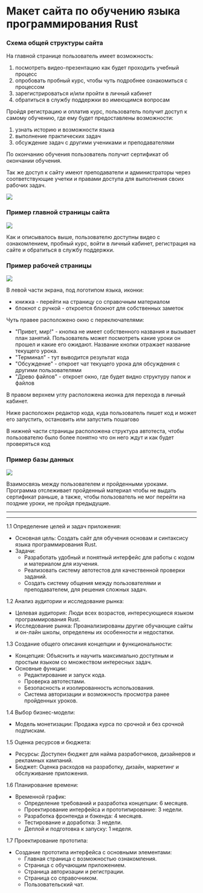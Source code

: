 # Макет сайта по обучению языка программирования Rust

### Схема общей структуры сайта

На главной странице пользователь имеет возможность:
1. посмотреть видео-презентацию как будет проходить учебный процесс
2. опробовать пробный курс, чтобы чуть подробнее ознакомиться с процессом
3. зарегистрироваться и/или пройти в личный кабинет
4. обратиться в службу поддержки во имеющимся вопросам

Пройдя регистрацию и оплатив курс, пользователь получит доступ к самому обучению,
где ему будет предоставлены возможности:
1. узнать историю и возможности языка
2. выполнение практических задач
3. обсуждение задач с другими учениками и преподавателями

По окончанию обучения пользователь получит сертификат об окончании обучения. 


Так же доступ к сайту имеют преподаватели и администраторы через соответствующие 
учетки и правами доступа для выполнения своих рабочих задач.

![](_Rust_.jpg)

### Пример главной страницы сайта

![](title.png)

Как и описывалось выше, пользователю доступны видео с ознакомлением, пробный курс, 
войти в личный кабинет, регистрация на сайте и обратиться в службу поддержки. 

### Пример рабочей страницы

![](work_page.png)

В левой части экрана, под логотипом языка, иконки:
- книжка - перейти на страницу со справочным материалом
- блокнот с ручкой - откроется блокнот для собственных заметок


Чуть правее расположено окно с переключателями:
- "Привет, мир!" - кнопка не имеет собственного названия и вызывает план занятий. Пользователь может посмотреть какие уроки он прошел и какие его ожидают. Название кнопки отражает название текущего урока.
- "Терминал" - тут выводится результат кода
- "Обсуждение" - откроет чат текущего урока для обсуждения с другими пользователями
- "Древо файлов" - откроет окно, где будет видно структуру папок и файлов

В правом верхнем углу расположена иконка для перехода в личный кабинет.

Ниже расположен редактор кода, куда пользователь пишет код и может его запустить, остановить или запустить пошагово

В нижней части страницы расположена структура автотеста, чтобы пользователю было более понятно что он него ждут и как будет проверяться код 

### Пример базы данных

![](data_base.png)

Взаимосвязь между пользователем и пройденными уроками.
Программа отслеживает пройденный материал чтобы не выдать сертификат раньше,
а также, чтобы пользователь не мог перейти на поздние уроки, не пройдя предыдущие.  

___

___

1.1 Определение целей и задач приложения:
- Основная цель: Создать сайт для обучения основам и синтаксису языка программирования Rust.
- Задачи:
  - Разработать удобный и понятный интерфейс для работы с кодом и материалом для изучения.
  - Реализовать систему автотестов для качественной проверки заданий.
  - Создать систему общения между пользователями и преподавателем, для решения сложных задач.


1.2 Анализ аудитории и исследование рынка:
- Целевая аудитория: Люди всех возрастов, интересующиеся языком программирования Rust.
- Исследование рынка: Проанализированы другие обучающие сайты и он-лайн школы, определены их особенности и недостатки.

1.3 Создание общего описания концепции и функциональности:
- Концепция: Объяснить и научить максимально доступным и простым языком со множеством интересных задач.
- Основные функции:
  - Редактирование и запуск кода.
  - Проверка автотестами.
  - Безопасность и изолированность использования.
  - Система авторизации и возможность просмотра ранее пройденных уроков.

1.4 Выбор бизнес-модели:
- Модель монетизации: Продажа курса по срочной и без срочной подпискам.

1.5 Оценка ресурсов и бюджета:
- Ресурсы: Доступен бюджет для найма разработчиков, дизайнеров и рекламных кампаний.
- Бюджет: Оценка расходов на разработку, дизайн, маркетинг и обслуживание приложения.

1.6 Планирование времени:
- Временной график:
  - Определение требований и разработка концепции: 6 месяцев.
  - Проектирование интерфейса и прототипирование: 3 недели.
  - Разработка фронтенда и бэкенда: 4 месяцев.
  - Тестирование и доработка: 3 недели.
  - Деплой и подготовка к запуску: 1 неделя.

1.7 Проектирование прототипа:
- Создание прототипа интерфейса с основными элементами:
  - Главная страница с возможностью ознакомления.
  - Страница с обучающим приложением.
  - Страница авторизации и регистрации.
  - Страница со справочником.
  - Пользовательский чат. 